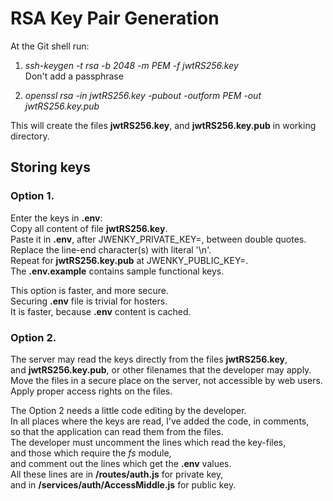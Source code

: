 
# RSA Key Pair Generation

At the Git shell run:
1.  *ssh-keygen -t rsa -b 2048 -m PEM -f jwtRS256.key*  
Don't add a passphrase

2.  *openssl rsa -in jwtRS256.key -pubout -outform PEM -out jwtRS256.key.pub*

This will create the files **jwtRS256.key**, and **jwtRS256.key.pub** in working directory.

## Storing keys

### Option 1.
Enter the keys in **.env**:  
Copy all content of file **jwtRS256.key**.  
Paste it in **.env**, after JWENKY_PRIVATE_KEY=, between double quotes.  
Replace the line-end character(s) with literal '\n'.  
Repeat for **jwtRS256.key.pub** at JWENKY_PUBLIC_KEY=.  
The **.env.example** contains sample functional keys.  

This option is faster, and more secure.  
Securing **.env** file is trivial for hosters.  
It is faster, because **.env** content is cached.  

### Option 2.
The server may read the keys directly from the files **jwtRS256.key**,  
and **jwtRS256.key.pub**, or other filenames that the developer may apply.  
Move the files in a secure place on the server, not accessible by web users.  
Apply proper access rights on the files.  

The Option 2 needs a little code editing by the developer.  
In all places where the keys are read, I've added the code, in comments,  
so that the application can read them from the files.  
The developer must uncomment the lines which read the key-files,   
and those which require the *fs* module,  
and comment out the lines which get the **.env** values.  
All these lines are in **/routes/auth.js** for private key,  
and in **/services/auth/AccessMiddle.js** for public key.  
